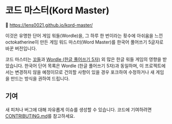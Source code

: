 # 코드 마스터(Kord Master)

🔗 https://lens0021.github.io/kord-master/

이것은 유명한 단어 게임 워들(Wordle)을, 그 하루 한 번이라는 횟수에 아쉬움을 느낀 octokatherine이
만든 게임 워드 마스터(Word Master)를 한국어 풀어쓰기 5글자로 바꾼 버전입니다.

코드 마스터는 [꼬들]과 [Wordle (한글 풀어쓰기 5자)] 외 많은 한글 워들 게임의 영향을 받았습니다.
한국어 단어 목록은 Wordle (한글 풀어쓰기 5자)과 동일하며, 이 프로젝트에서는 변경하지 않을 예정이므로
건의할 사항이 있을 경우 포크하여 수정하거나 새 게임을 만드는 방식을 권하여 드립니다.

## 기여

새 피처나 버그에 대해 자유롭게 이슈를 생성할 수 있습니다. 코드에 기여하려면 [CONTRIBUTING.md]를
참고하세요.

[CC0]: https://www.wikidata.org/wiki/Wikidata:Text_of_the_Creative_Commons_Public_Domain_Dedication
[위키데이터의 저작권 페이지]: https://www.wikidata.org/wiki/Wikidata:Copyright
[꼬들]: https://kordle.pages.dev/
[Wordle (한글 풀어쓰기 5자)]: https://nakosung.github.io/wordle/
[CONTRIBUTING.md]: https://github.com/lens0021/kord-master/blob/main/CONTRIBUTING.md
